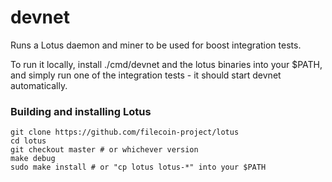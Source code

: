 # devnet

Runs a Lotus daemon and miner to be used for boost integration tests.

To run it locally, install ./cmd/devnet and the lotus binaries into your $PATH, and
simply run one of the integration tests - it should start devnet automatically.

### Building and installing Lotus

	git clone https://github.com/filecoin-project/lotus
	cd lotus
	git checkout master # or whichever version
	make debug
	sudo make install # or "cp lotus lotus-*" into your $PATH
